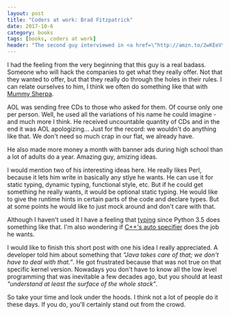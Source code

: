 ```yaml
---
layout: post
title: "Coders at work: Brad Fitzpatrick"
date: 2017-10-6
category: books
tags: [books, coders at work]
header: "The second guy interviewed in <a href=\"http://amzn.to/2wKEeVt\">Coders at Work: Reflections on the Craft of Programming</a> is <a href=\"https://twitter.com/bradfitz\">Brad Fitzpatrick</a>. Here is a small reflection on this chapter."
---
```

I had the feeling from the very beginning that this guy is a real badass. Someone who will hack the companies to get what they really offer. Not that they wanted to offer, but that they really do through the holes in their rules. I can relate ourselves to him, I think we often do something like that with [Mummy Sherpa](http://mummysherpa.com/).

AOL was sending free CDs to those who asked for them. Of course only one per person. Well, he used all the variations of his name he could imagine - and much more I think. He received uncountable quantity of CDs and in the end it was AOL apologizing... Just for the record: we wouldn't do anything like that. We don't need so much crap in our flat, we already have.

He also made more money a month with banner ads during high school than a lot of adults do a year. Amazing guy, amizing ideas.

I would mention two of his interesting ideas here. He really likes Perl, because it lets him write in basically any stlye he wants. He can use it for static typing, dynamic typing, functional style, etc. But if he could get something he really wants, it would be optional static typing. He would like to give the runtime hints in certain parts of the code and declare types. But at some points he would like to just mock around and don't care with that.

Although I haven't used it I have a feeling that [typing](https://docs.python.org/3.5/library/typing.html) since Python 3.5 does something like that. I'm also wondering if [C++'s auto specifier](http://en.cppreference.com/w/cpp/language/auto) does the job he wants.

I would like to finish this short post with one his idea I really appreciated. A developer told him about something that _“Java takes care of that; we don't have to deal with that.”_. He got frustrated because that was not true on that specific kernel version. Nowadays you don't have to know all the low level programming that was inevitable a few decades ago, but you should at least _"understand at least the surface of the whole stack"_.

So take your time and look under the hoods. I think not a lot of people do it these days. If you do, you'll certainly stand out from the crowd.


